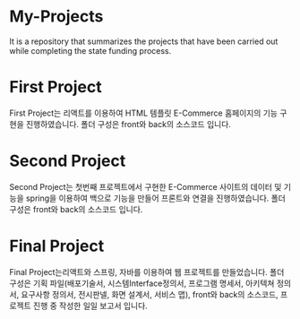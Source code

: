 # My-Projects
It is a repository that summarizes the projects that have been carried out while completing the state funding process.

# First Project
First Project는 리액트를 이용하여 HTML 템플릿 E-Commerce 홈페이지의 기능 구현을 진행하였습니다.
폴더 구성은 front와 back의 소스코드 입니다.

# Second Project
Second Project는 첫번째 프로젝트에서 구현한 E-Commerce 사이트의 데이터 및 기능을 spring을 이용하여 백으로 기능을 만들어 프론트와 연결을 진행하였습니다.
폴더 구성은 front와 back의 소스코드 입니다.

# Final Project
Final Project는리액트와 스프링, 자바를 이용하여 웹 프로젝트를 만들었습니다.
폴더 구성은 기획 파일(배포기술서, 시스템Interface정의서, 프로그램 명세서, 아키텍쳐 정의서, 요구사항 정의서, 전시판넬, 화면 설계서, 서비스 맵), front와 back의 소스코드, 프로젝트 진행 중 작성한 일일 보고서 입니다.

